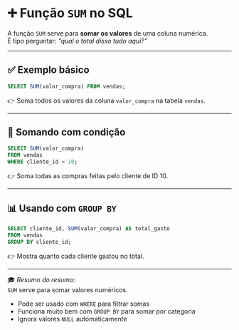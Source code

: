 # ➕ Função `SUM` no SQL

A função `SUM` serve para **somar os valores** de uma coluna numérica.  
É tipo perguntar: *"qual o total disso tudo aqui?"*

---

## ✅ Exemplo básico

```sql
SELECT SUM(valor_compra) FROM vendas;
```

👉 Soma todos os valores da coluna `valor_compra` na tabela `vendas`.

---

## 🎯 Somando com condição

```sql
SELECT SUM(valor_compra)
FROM vendas
WHERE cliente_id = 10;
```

👉 Soma todas as compras feitas pelo cliente de ID 10.

---

## 📊 Usando com `GROUP BY`

```sql
SELECT cliente_id, SUM(valor_compra) AS total_gasto
FROM vendas
GROUP BY cliente_id;
```

👉 Mostra quanto cada cliente gastou no total.

---

🎓 *Resumo do resumo:*  
`SUM` serve para somar valores numéricos.

- Pode ser usado com `WHERE` para filtrar somas  
- Funciona muito bem com `GROUP BY` para somar por categoria
- Ignora valores `NULL` automaticamente

